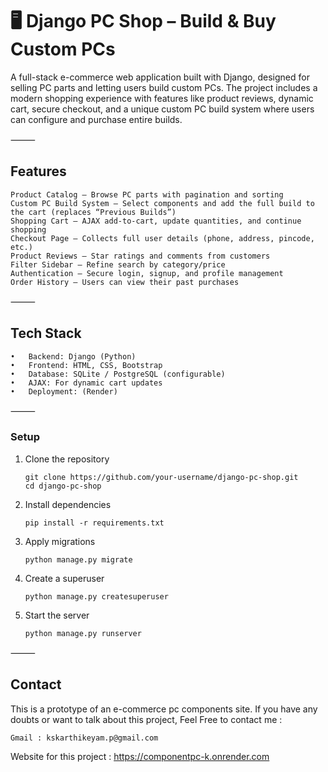 # 🖥️ Django PC Shop – Build & Buy Custom PCs

A full-stack e-commerce web application built with Django, designed for selling PC parts and letting users build custom PCs.
The project includes a modern shopping experience with features like product reviews, dynamic cart, secure checkout, and a unique custom PC build system where users can configure and purchase entire builds.

⸻

## Features

	Product Catalog – Browse PC parts with pagination and sorting
	Custom PC Build System – Select components and add the full build to the cart (replaces “Previous Builds”)
	Shopping Cart – AJAX add-to-cart, update quantities, and continue shopping
	Checkout Page – Collects full user details (phone, address, pincode, etc.)
	Product Reviews – Star ratings and comments from customers
	Filter Sidebar – Refine search by category/price
	Authentication – Secure login, signup, and profile management
	Order History – Users can view their past purchases

⸻

## Tech Stack

	•	Backend: Django (Python)
	•	Frontend: HTML, CSS, Bootstrap
	•	Database: SQLite / PostgreSQL (configurable)
	•	AJAX: For dynamic cart updates
	•	Deployment: (Render)

⸻

### Setup 

1.	Clone the repository

 		git clone https://github.com/your-username/django-pc-shop.git
		cd django-pc-shop

2.	Install dependencies

		pip install -r requirements.txt

3.	Apply migrations

		python manage.py migrate

4.	Create a superuser

		python manage.py createsuperuser

5.	Start the server

		python manage.py runserver

⸻

## Contact 

This is a prototype of an e-commerce pc components site. If you have any doubts or want to talk about this project,
Feel Free to contact me :

 	Gmail : kskarthikeyam.p@gmail.com

Website for this project : https://componentpc-k.onrender.com
